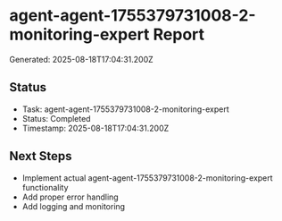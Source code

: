 # agent-agent-1755379731008-2-monitoring-expert Report

Generated: 2025-08-18T17:04:31.200Z

## Status
- Task: agent-agent-1755379731008-2-monitoring-expert
- Status: Completed
- Timestamp: 2025-08-18T17:04:31.200Z

## Next Steps
- Implement actual agent-agent-1755379731008-2-monitoring-expert functionality
- Add proper error handling
- Add logging and monitoring
